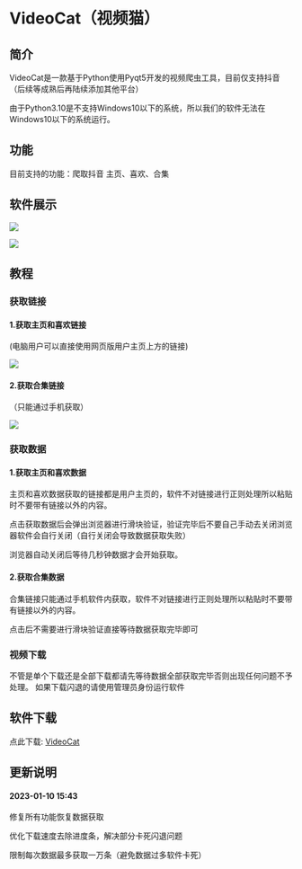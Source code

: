 # VideoCat（视频猫）

## 简介

VideoCat是一款基于Python使用Pyqt5开发的视频爬虫工具，目前仅支持抖音（后续等成熟后再陆续添加其他平台）

由于Python3.10是不支持Windows10以下的系统，所以我们的软件无法在Windows10以下的系统运行。

## 功能

目前支持的功能：爬取抖音 主页、喜欢、合集

## 软件展示

![](?sign=RLqG62rSpIcHd_BxcEh2jGCtMmX8q8OoRH5X74cAOds=:0)

![](?sign=33dLcXl0QpvCJc-NjjeQcuB2Ohb949FuwJUQgJrf_l8=:0)

## 教程

### 获取链接

#### 1.获取主页和喜欢链接

(电脑用户可以直接使用网页版用户主页上方的链接)

![](?sign=8gVkR4Mcdgw-wDQGUITnBDCrnnlF-CL_2uwzSXWgdKU=:0)

#### 2.获取合集链接

（只能通过手机获取）

![](?sign=Z6gOPc0Nf6Q9O096q7AVNqLgQBa3sD6MiC0DiJv1Ejo=:0)



### 获取数据

#### 1.获取主页和喜欢数据

主页和喜欢数据获取的链接都是用户主页的，软件不对链接进行正则处理所以粘贴时不要带有链接以外的内容。

点击获取数据后会弹出浏览器进行滑块验证，验证完毕后不要自己手动去关闭浏览器软件会自行关闭（自行关闭会导致数据获取失败）

浏览器自动关闭后等待几秒钟数据才会开始获取。

#### 2.获取合集数据

合集链接只能通过手机软件内获取，软件不对链接进行正则处理所以粘贴时不要带有链接以外的内容。

点击后不需要进行滑块验证直接等待数据获取完毕即可



### 视频下载

不管是单个下载还是全部下载都请先等待数据全部获取完毕否则出现任何问题不予处理。
如果下载闪退的请使用管理员身份运行软件



## 软件下载

点此下载: [VideoCat](https://dav.uoll.cn/d/%E9%98%BF%E9%87%8C%E4%BA%91/Blog/%E8%BD%AF%E4%BB%B6%E6%94%B6%E8%97%8F/Windows/%E7%A8%8B%E5%BA%8F/VideoCat%20install.exe?sign=el8ZZ8CZhxgBXdTDBQIOTLkTBfUNGis2mrgIsD52pAc=:0)

## 更新说明

#### 2023-01-10 15:43

修复所有功能恢复数据获取

优化下载速度去除进度条，解决部分卡死闪退问题

限制每次数据最多获取一万条（避免数据过多软件卡死）
